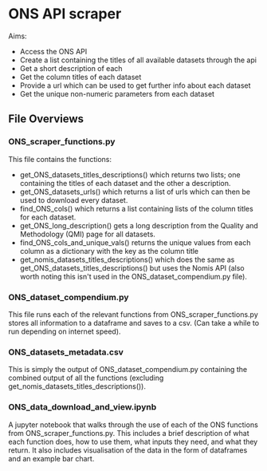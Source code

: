 # ONS API scraper

Aims:
- Access the ONS API
- Create a list containing the titles of all available datasets through the api
- Get a short description of each
- Get the column titles of each dataset
- Provide a url which can be used to get further info about each dataset
- Get the unique non-numeric parameters from each dataset

## File Overviews

### ONS_scraper_functions.py

This file contains the functions: 
- get_ONS_datasets_titles_descriptions() which returns two lists; one containing the titles of each dataset and the other a description.
- get_ONS_datasets_urls() which returns a list of urls which can then be used to download every dataset.
- find_ONS_cols() which returns a list containing lists of the column titles for each dataset.
- get_ONS_long_description() gets a long description from the Quality and Methodology (QMI) page for all datasets.
- find_ONS_cols_and_unique_vals() returns the unique values from each column as a dictionary with the key as the column title
- get_nomis_datasets_titles_descriptions() which does the same as get_ONS_datasets_titles_descriptions() but uses the Nomis API (also worth noting this isn't used in the ONS_dataset_compendium.py file).

### ONS_dataset_compendium.py

This file runs each of the relevant functions from ONS_scraper_functions.py stores all information to a dataframe and saves to a csv. (Can take a while to run depending on internet speed).

### ONS_datasets_metadata.csv

This is simply the output of ONS_dataset_compendium.py containing the combined output of all the functions (excluding get_nomis_datasets_titles_descriptions()).

### ONS_data_download_and_view.ipynb

A jupyter notebook that walks through the use of each of the ONS functions from ONS_scraper_functions.py. This includes a brief description of what each function does, how to use them, what inputs they need, and what they return. It also includes visualisation of the data in the form of dataframes and an example bar chart.
